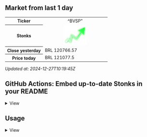 ## Market from last 1 day


<table>
    <tr>
        <th> Ticker </th>
        <td> <div align="center"> ^BVSP" </div> </td>
    </tr>
    <tr>
        <th> Stonks </th>
        <td> <div align="center"> <img src="https://github.com/adzmatheus/stonks-market/blob/main/assets/income.svg"/> </div> </td>
    </tr>
    <tr>
        <th>Close yesterday </th>
        <td width="200px"> BRL 120766.57 </td>
    </tr>
    <tr>
        <th>Price today</th>
        <td> BRL 121077.5 </td>
    </tr>
</table>


*Updated at: 2024-12-27T10:19:45Z*

## GitHub Actions: Embed up-to-date Stonks in your README
<details>
<summary>
    View
</summary>

You can easily embed tables in your README.md using GitHub Actions by following these simple steps:

**Step 1:** In your repository, create a file named `README.md.template`.

**Step 2:** Write anything you want within the `README.md.template` file.

**Step 3:** Embed one of the following entities within your `README.md.template`:

- **Daily Stonks Table:**
```shell
{{ template "daily-table" .Stonkses }}
```

- **Updated at:**
```shell
{{ formatTime .UpdatedAt }}
```

If you are familiar with Go templates, you have access to the `root` variable, which includes the following fields:

- `Stonkses`: An array of daily Stonks. You can view the Stonks struct definition in [model/stonks.go](model/stonks.go).
- `UpdatedAt`: This field contains the timestamp in the format of `time.Date`.

**Step 4**: Register Github Action
- Create a file `.github/workflows/update-stonks.yml` in your repository.
```yml
name: "Cronjob"
on:
schedule:
- cron: '0 10 * * *'

jobs:
    update-stonks:
        permissions: write-all
        runs-on: ubuntu-latest
        steps:
            - uses: actions/checkout@v3
            - name: Generate README
              uses: adzmatheus/stonks-market@v1.0.1
              with:
                ticker: ^BVSP
                stonks-api-key: ${{ secrets.BRAPI_API_KEY }}
                template-file: 'README.md.template'
                out-file: 'README.md'
            - name: Commit
              run: |
                if git diff --exit-code; then
                  echo "No changes to commit."
                  exit 0
                else
                  git config user.name github-actions
                  git config user.email github-actions@github.com
                  git add .
                  git commit -m "update"
                  git push origin main
                fi
```
- Update some variable in this file:
    - ticker: The ticker that you want show the stonks. Find options on [BRAPI Available](https://brapi.dev/api/available)
    - template-file: Path to the above template file. Eg. `template/README.md.template`
    - out-file: your README.md file name
    - stonks-api-key:
        - Register free API token in [BRAPI Dashboard](https://brapi.dev/dashboard)
        - Setup secrets with name `BRAPI_API_KEY` in `Your repo > settings > Secrets and variables > Actions > New repository secret`

**Step 5**: Commit your change, then Github actions will run as your specificed cron to update Stonks into your README.md file
</details>


## Usage
<details>
<summary>View</summary>

#### Install
```shell
go install https://github.com/adzmatheus/stonks-market
```

#### Run

```shell
Usage:
stonks-market update-stonks [flags]

Flags:
--ticker string                Ticker
-h, --help                     help for update-stonks
-o, --out-file string          Output file path
-f, --template-file string     Readme template file path
-k, --stonks-api-key string    stonksapi.com API key

```

**Sample**
```shell
stonks-market update-stonks \
--ticker=^BVSP \
--stonks-api-key="$STONKS_API_KEY" \
--template-file='template/README.md.template' \
--out-file='README.md'
```

### Docker
```shell
docker build -t stonks-market .
```

```shell
docker run --rm \
-v ./:/app/data \
stonks-market \
--stonks-api-key='XXXX' \
--ticker=^BVSP \
--out-file=data/README.md \
--template-file=data/README.md.template
```

</details>
